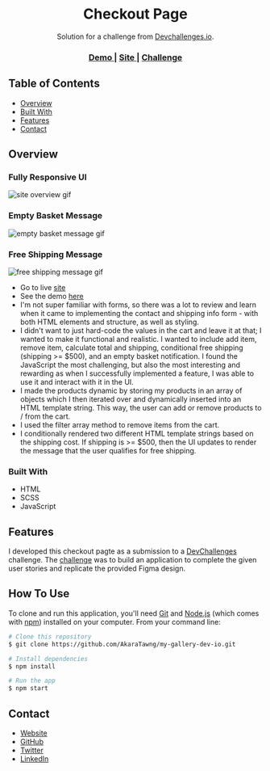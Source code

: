 <!-- Please update valmy-gallery-dev-ioue in the {}  -->

<h1 align="center">Checkout Page</h1>

<div align="center">
   Solution for a challenge from  <a href="http://devchallenges.io" target="_blank">Devchallenges.io</a>.
</div>

<div align="center">
  <h3>
    <a href="https://devchallenges.io/solutions/laHFSpjhQekohWxeEPak">
      Demo
    </a>
    <span> | </span>
    <a href="https://interior-design-devio-chrischam.netlify.app/">
      Site
    </a>
    <span> | </span>
    <a href="https://devchallenges.io/challenges/Jymh2b2FyebRTUljkNcb">
      Challenge
    </a>
  </h3>
</div>

<!-- TABLE OF CONTENTS -->

## Table of Contents

- [Overview](#overview)
- [Built With](#built-with)
- [Features](#features)
- [Contact](#contact)

<!-- OVERVIEW -->

## Overview

### Fully Responsive UI
![site overview gif](./gifs/checkout-page-overview.gif)


### Empty Basket Message
![empty basket message gif](./gifs/checkout-page-empty-basket-message.gif)

### Free Shipping Message
![free shipping message gif](./gifs/checkout-page-free-shipping-message.gif)


- Go to live [site](https://interior-design-devio-chrischam.netlify.app/)
- See the demo [here](https://devchallenges.io/solutions/laHFSpjhQekohWxeEPak)
- I'm not super familiar with forms, so there was a lot to review and learn when it came to implementing the contact and shipping info form - with both HTML elements and structure, as well as styling. 
- I didn't want to just hard-code the values in the cart and leave it at that; I wanted to make it functional and realistic. I wanted to include add item, remove item, calculate total and shipping, conditional free shipping (shipping >= $500), and an empty basket notification. I found the JavaScript the most challenging, but also the most interesting and rewarding as when I successfully implemented a feature, I was able to use it and interact with it in the UI.
- I made the products dynamic by storing my products in an array of objects which I then iterated over and dynamically inserted into an HTML template string. This way, the user can add or remove products to / from the cart.
- I used the filter array method to remove items from the cart.
- I conditionally rendered two different HTML template strings based on the shipping cost. If shipping is >= $500, then the UI updates to render the message that the user qualifies for free shipping.

### Built With

<!-- This section should list any major frameworks that you built your project using. Here are a few examples.-->

- HTML
- SCSS
- JavaScript


## Features

<!-- List the features of your application or follow the template. Don't share the figma file here :) -->

I developed this checkout pagte as a submission to a [DevChallenges](https://devchallenges.io/challenges) challenge. The [challenge](https://devchallenges.io/challenges/0J1NxxGhOUYVqihwegfO) was to build an application to complete the given user stories and replicate the provided Figma design.


## How To Use

To clone and run this application, you'll need [Git](https://git-scm.com) and [Node.js](https://nodejs.org/en/download/) (which comes with [npm](http://npmjs.com)) installed on your computer. From your command line:

```bash
# Clone this repository
$ git clone https://github.com/AkaraTawng/my-gallery-dev-io.git

# Install dependencies
$ npm install

# Run the app
$ npm start
```
## Contact

- [Website](https://christopher-chamberlain.netlify.app/)
- [GitHub](https://github.com/AkaraTawng)
- [Twitter](https://twitter.com/chris_tawan)
- [LinkedIn](https://www.linkedin.com/in/christopher-chamberlain-023507205/)


